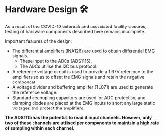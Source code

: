 # Hardware Design :hammer_and_wrench:

As a result of the COVID-19 outbreak and associated facility closures, testing of hardware components described here remains incomplete.

Important features of the design:

* The differential amplifiers (INA126) are used to obtain differential EMG signals.
   * These input to the ADCs (ADS1115).
   * The ADCs utilise the I2C bus protocol.
* A reference voltage circuit is used to provide a 1.67V reference to the amplifiers so as to offset the EMG signals and retain the negative component.
* A voltage divider and buffering amplifer (TL071) are used to generate the reference voltage.
* Standard decoupling capacitors are used for ADC protection, and clamping diodes are placed at the EMG inputs to short any large static voltages and protect the amplifiers. 

**The ADS1115 has the potential to read 4 input channels. However, only two of these channels are utilised per components to maintain a high rate of sampling within each channel.**

